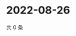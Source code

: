 # 2022-08-26

共 0 条

<!-- BEGIN WEIBO -->
<!-- 最后更新时间 Fri Aug 26 2022 00:03:25 GMT+0800 (China Standard Time) -->

<!-- END WEIBO -->
